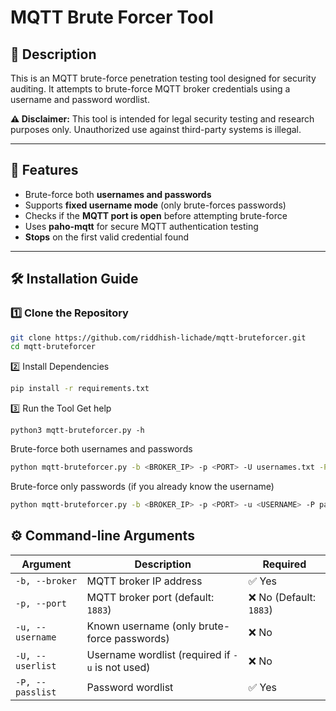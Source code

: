 # MQTT Brute Forcer Tool

## 📌 Description
This is an MQTT brute-force penetration testing tool designed for security auditing. It attempts to brute-force MQTT broker credentials using a username and password wordlist.

**⚠️ Disclaimer:** This tool is intended for legal security testing and research purposes only. Unauthorized use against third-party systems is illegal.

---

## 🚀 Features
- Brute-force both **usernames and passwords**
- Supports **fixed username mode** (only brute-forces passwords)
- Checks if the **MQTT port is open** before attempting brute-force
- Uses **paho-mqtt** for secure MQTT authentication testing
- **Stops** on the first valid credential found

---

## 🛠️ Installation Guide

### **1️⃣ Clone the Repository**
```bash
git clone https://github.com/riddhish-lichade/mqtt-bruteforcer.git
cd mqtt-bruteforcer
```
2️⃣ Install Dependencies
```bash
pip install -r requirements.txt
```
3️⃣ Run the Tool
Get help
```
python3 mqtt-bruteforcer.py -h
```

Brute-force both usernames and passwords
```bash
python mqtt-bruteforcer.py -b <BROKER_IP> -p <PORT> -U usernames.txt -P passwords.txt
```
Brute-force only passwords (if you already know the username)
```bash
python mqtt-bruteforcer.py -b <BROKER_IP> -p <PORT> -u <USERNAME> -P passwords.txt
```


## ⚙️ Command-line Arguments

| Argument       | Description                                     | Required |
|---------------|-------------------------------------------------|----------|
| `-b, --broker` | MQTT broker IP address                        | ✅ Yes |
| `-p, --port`   | MQTT broker port (default: `1883`)            | ❌ No (Default: `1883`) |
| `-u, --username` | Known username (only brute-force passwords) | ❌ No |
| `-U, --userlist` | Username wordlist (required if `-u` is not used) | ❌ No |
| `-P, --passlist` | Password wordlist                           | ✅ Yes |

